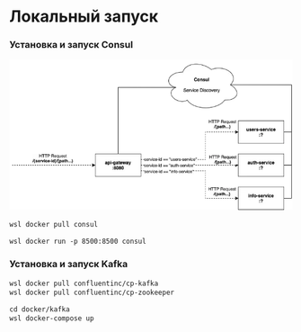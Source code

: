 # Локальный запуск
### Установка и запуск Consul

![img.png](resources/img.png)

```shell
wsl docker pull consul
```
```shell
wsl docker run -p 8500:8500 consul
```

### Установка и запуск Kafka

```shell
wsl docker pull confluentinc/cp-kafka
wsl docker pull confluentinc/cp-zookeeper
```

```shell
cd docker/kafka
wsl docker-compose up
```